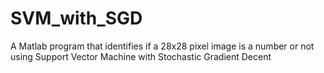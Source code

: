 # SVM_with_SGD
A Matlab program that identifies if a 28x28 pixel image is a number or not using Support Vector Machine with Stochastic Gradient Decent
